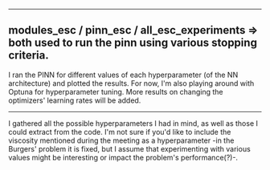 
---
modules_esc / pinn_esc / all_esc_experiments => both used to run the pinn using various stopping criteria.
---

I ran the PINN for different values of each hyperparameter (of the NN architecture) and plotted the results. For now, I'm also playing around with Optuna for hyperparameter tuning. More results on changing the optimizers' learning rates will be added.

---

I gathered all the possible hyperparameters I had in mind, as well as those I could extract from the code. I'm not sure if you'd like to include the viscosity mentioned during the meeting as a hyperparameter -in the Burgers' problem it is fixed, but I assume that experimenting with various values might be interesting or impact the problem's performance(?)-.
